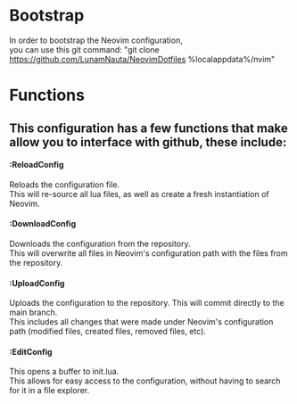 # Bootstrap
In order to bootstrap the Neovim configuration,\
you can use this git command: "git clone https://github.com/LunamNauta/NeovimDotfiles %localappdata%/nvim"

# Functions
## This configuration has a few functions that make allow you to interface with github, these include:

#### :ReloadConfig
Reloads the configuration file.\
This will re-source all lua files, as well as create a fresh instantiation of Neovim.

#### :DownloadConfig
Downloads the configuration from the repository.\
This will overwrite all files in Neovim's configuration path with the files from the repository.

#### :UploadConfig
Uploads the configuration to the repository.
This will commit directly to the main branch.\
This includes all changes that were made under Neovim's configuration path (modified files, created files, removed files, etc).

#### :EditConfig
This opens a buffer to init.lua.\
This allows for easy access to the configuration, without having to search for it in a file explorer.
